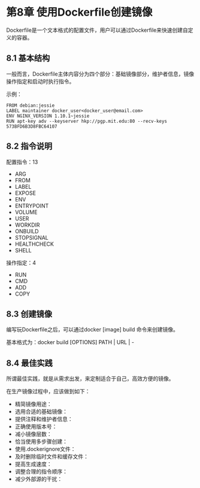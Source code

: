 # 第8章 使用Dockerfile创建镜像
Dockerfile是一个文本格式的配置文件，用户可以通过Dockerfile来快速创建自定义的容器。

## 8.1 基本结构
一般而言，Dockerfile主体内容分为四个部分：基础镜像部分，维护者信息，镜像操作指定和启动时执行指令。

示例：
```
FROM debian:jessie
LABEL maintainer docker_user<docker_user@email.com>
ENV NGINX_VERSION 1.10.1~jessie
RUN apt-key adv --keyserver hkp://pgp.mit.edu:80 --recv-keys 573BFD6B3D8FBC64107
```

## 8.2 指令说明
配置指令：13
+ ARG
+ FROM
+ LABEL
+ EXPOSE
+ ENV
+ ENTRYPOINT
+ VOLUME
+ USER
+ WORKDIR
+ ONBUILD
+ STOPSIGNAL
+ HEALTHCHECK
+ SHELL
 
操作指定：4
+ RUN
+ CMD
+ ADD
+ COPY

## 8.3 创建镜像
编写玩Dockerfile之后，可以通过docker [image] build 命令来创建镜像。

基本格式为：docker build [OPTIONS] PATH | URL | -

## 8.4 最佳实践
所谓最佳实践，就是从需求出发，来定制适合于自己，高效方便的镜像。

在生产镜像过程中，应该做到如下：
+ 精简镜像用途：
+ 选用合适的基础镜像：
+ 提供注释和维护者信息：
+ 正确使用版本号：
+ 减小镜像层数：
+ 恰当使用多步骤创建：
+ 使用.dockerignore文件：
+ 及时删除临时文件和缓存文件：
+ 提高生成速度：
+ 调整合理的指令顺序：
+ 减少外部源的干扰：